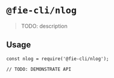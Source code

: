 # `@fie-cli/nlog`

> TODO: description

## Usage

```
const nlog = require('@fie-cli/nlog');

// TODO: DEMONSTRATE API
```
